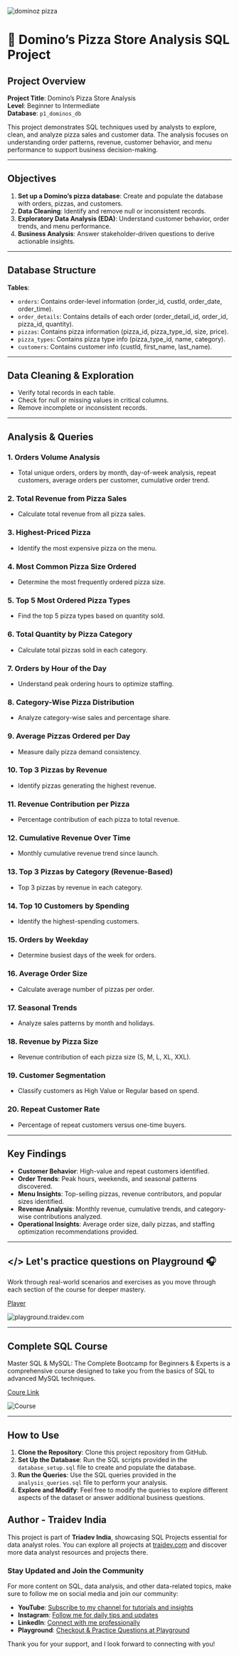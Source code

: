 ![dominoz pizza](https://scontent.fstv8-1.fna.fbcdn.net/v/t39.30808-6/507545519_10162888756224208_4646836558918591724_n.jpg?_nc_cat=111&ccb=1-7&_nc_sid=cc71e4&_nc_ohc=b9xvCjw2z34Q7kNvwFz1dWZ&_nc_oc=AdkL61JgOPUbgM1_GAtaaZGcKfFIV78D2Hn54lP-mlfmAfOOun0hJc0QIHA6O8LyGbuvBUfHpSk04uJHmFl7FKSj&_nc_zt=23&_nc_ht=scontent.fstv8-1.fna&_nc_gid=Si0nyqEeUHZ574mYHKNmPA&oh=00_AfbXTiGiJTXkLvBDZ7p8ncY7pxxAsW2CqQHmgOYKdzAMTg&oe=68C5741B)





# 🍕 Domino’s Pizza Store Analysis SQL Project

## Project Overview

**Project Title**: Domino’s Pizza Store Analysis  
**Level**: Beginner to Intermediate  
**Database**: `p1_dominos_db`

This project demonstrates SQL techniques used by analysts to explore, clean, and analyze pizza sales and customer data. The analysis focuses on understanding order patterns, revenue, customer behavior, and menu performance to support business decision-making.

---

## Objectives

1. **Set up a Domino’s pizza database**: Create and populate the database with orders, pizzas, and customers.  
2. **Data Cleaning**: Identify and remove null or inconsistent records.  
3. **Exploratory Data Analysis (EDA)**: Understand customer behavior, order trends, and menu performance.  
4. **Business Analysis**: Answer stakeholder-driven questions to derive actionable insights.

---

## Database Structure

**Tables**:

- `orders`: Contains order-level information (order_id, custId, order_date, order_time).  
- `order_details`: Contains details of each order (order_detail_id, order_id, pizza_id, quantity).  
- `pizzas`: Contains pizza information (pizza_id, pizza_type_id, size, price).  
- `pizza_types`: Contains pizza type info (pizza_type_id, name, category).  
- `customers`: Contains customer info (custId, first_name, last_name).

---

## Data Cleaning & Exploration

- Verify total records in each table.  
- Check for null or missing values in critical columns.  
- Remove incomplete or inconsistent records.

---

## Analysis & Queries

### 1. Orders Volume Analysis
- Total unique orders, orders by month, day-of-week analysis, repeat customers, average orders per customer, cumulative order trend.

### 2. Total Revenue from Pizza Sales
- Calculate total revenue from all pizza sales.

### 3. Highest-Priced Pizza
- Identify the most expensive pizza on the menu.

### 4. Most Common Pizza Size Ordered
- Determine the most frequently ordered pizza size.

### 5. Top 5 Most Ordered Pizza Types
- Find the top 5 pizza types based on quantity sold.

### 6. Total Quantity by Pizza Category
- Calculate total pizzas sold in each category.

### 7. Orders by Hour of the Day
- Understand peak ordering hours to optimize staffing.

### 8. Category-Wise Pizza Distribution
- Analyze category-wise sales and percentage share.

### 9. Average Pizzas Ordered per Day
- Measure daily pizza demand consistency.

### 10. Top 3 Pizzas by Revenue
- Identify pizzas generating the highest revenue.

### 11. Revenue Contribution per Pizza
- Percentage contribution of each pizza to total revenue.

### 12. Cumulative Revenue Over Time
- Monthly cumulative revenue trend since launch.

### 13. Top 3 Pizzas by Category (Revenue-Based)
- Top 3 pizzas by revenue in each category.

### 14. Top 10 Customers by Spending
- Identify the highest-spending customers.

### 15. Orders by Weekday
- Determine busiest days of the week for orders.

### 16. Average Order Size
- Calculate average number of pizzas per order.

### 17. Seasonal Trends
- Analyze sales patterns by month and holidays.

### 18. Revenue by Pizza Size
- Revenue contribution of each pizza size (S, M, L, XL, XXL).

### 19. Customer Segmentation
- Classify customers as High Value or Regular based on spend.

### 20. Repeat Customer Rate
- Percentage of repeat customers versus one-time buyers.

---

## Key Findings

- **Customer Behavior**: High-value and repeat customers identified.  
- **Order Trends**: Peak hours, weekends, and seasonal patterns discovered.  
- **Menu Insights**: Top-selling pizzas, revenue contributors, and popular sizes identified.  
- **Revenue Analysis**: Monthly revenue, cumulative trends, and category-wise contributions analyzed.  
- **Operational Insights**: Average order size, daily pizzas, and staffing optimization recommendations provided.

---

## </> Let's practice questions on Playground 🎧

Work through real-world scenarios and exercises as you move through each section of the course for deeper mastery.

[Player](http://playground.traidev.com)

![playground.traidev.com](https://traidev.com//assets/images/playground.gif)

---



## Complete SQL Course
Master SQL & MySQL: The Complete Bootcamp for Beginners & Experts is a comprehensive course designed to take you from the basics of SQL to advanced MySQL techniques.

[Coure Link](https://traidev.com/course/complete-sql-course-for-beginners-in-hindi)


![Course](https://traidev.com//assets/images/courses/complete-sql-course-for-beginners-in-hindi.jpeg)


---

## How to Use

1. **Clone the Repository**: Clone this project repository from GitHub.
2. **Set Up the Database**: Run the SQL scripts provided in the `database_setup.sql` file to create and populate the database.
3. **Run the Queries**: Use the SQL queries provided in the `analysis_queries.sql` file to perform your analysis.
4. **Explore and Modify**: Feel free to modify the queries to explore different aspects of the dataset or answer additional business questions.


## Author - Traidev India 

This project is part of **Triadev India**, showcasing SQL Projects essential for data analyst roles. You can explore all projects at [traidev.com](https://www.traidev.com) and discover more data analyst resources and projects there.


### Stay Updated and Join the Community

For more content on SQL, data analysis, and other data-related topics, make sure to follow me on social media and join our community:

- **YouTube**: [Subscribe to my channel for tutorials and insights](https://www.youtube.com/@traidev)
- **Instagram**: [Follow me for daily tips and updates](https://www.instagram.com/traidev/)
- **LinkedIn**: [Connect with me professionally](https://www.linkedin.com/company/traidevindia)
- **Playground**: [Checkout & Practice Questions at Playground ](http://playground.traidev.com/)

Thank you for your support, and I look forward to connecting with you!




